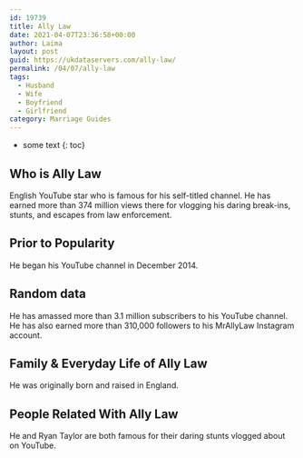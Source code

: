 ```yaml
---
id: 19739
title: Ally Law
date: 2021-04-07T23:36:58+00:00
author: Laima
layout: post
guid: https://ukdataservers.com/ally-law/
permalink: /04/07/ally-law
tags:
  - Husband
  - Wife
  - Boyfriend
  - Girlfriend
category: Marriage Guides
---
```


* some text
{: toc}


## Who is Ally Law
                  
                  
                  
English YouTube star who is famous for his self-titled channel. He has earned more than 374 million views there for vlogging his daring break-ins, stunts, and escapes from law enforcement. 
                  
              
            
              
            
                
                
                
## Prior to Popularity
                  
                  
                  
He began his YouTube channel in December 2014. 
                  
              
            
              
            
                
                
                
## Random data
                  
                  
                  
He has amassed more than 3.1 million subscribers to his YouTube channel. He has also earned more than 310,000 followers to his MrAllyLaw Instagram account. 
                  
              
            
              
            
                
                
                
## Family & Everyday Life of Ally Law
                  
                  
                  
He was originally born and raised in England. 
                  
              
            
              
            
                
                
                
## People Related With Ally Law
                  
                  
                  
He and Ryan Taylor are both famous for their daring stunts vlogged about on YouTube. 
                  
              
            
              
            
                
              
            
              
              
            
            
              
            
          
          
          
